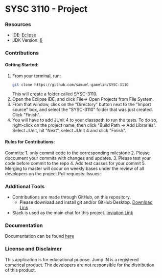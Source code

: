 # SYSC 3110 - Project 

### Resources
* IDE: [Eclipse](https://www.eclipse.org/downloads/packages/release/2019-09/r/eclipse-ide-java-developers)
* JDK Version: [8](https://www.oracle.com/technetwork/java/javase/downloads/jdk8-downloads-2133151.html)

### Contributions
#### Getting Started:
   1. From your terminal, run:
      ```bash
      git clone https://github.com/samuel-gamelin/SYSC-3110
      ```
      This will create a folder called SYSC-3110.
   2. Open the Eclipse IDE, and click File-> Open Projects from File System.
   3. From that window, click on the "Directory" button next to the "Import source" box, and select the "SYSC-3110" folder that              was just created. Click "Finish".
   4. You will have to add JUnit 4 to your classpath to run the tests. To do so, right-click on the project name, then click                 "Build Path -> Add Libraries". Select JUnit, hit "Next", select JUnit 4 and click "Finish".
#### Rules for Contributions:
   Commits:
      1. only commit code to the corresponding milestone 
      2. Please doccument your commits with changes and updates. 
      3. Please test your code before commit to the repo
      4. Add test casses for your commit 
      5. Merging to master will occur on weekly bases under the review of all developers on the project
   Pull requests:
   Issues:
        
### Additional Tools

- Contributions are made through GitHub, on this repository.
   - Please download and install git and/or GitHub Desktop. [Download Link](https://www.google.ca)
- Slack is used as the main chat for this project. [Inviation Link](https://www.google.ca)

### Documentation 
Documentation can be found [here](https://www.google.ca)
 
### License and Disclaimer
This application is for educational pupose. Jump IN is a registered comerical product. The developers are not responsible for the distribution of this product. 
